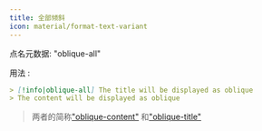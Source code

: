 ```yaml
---
title: 全部倾斜
icon: material/format-text-variant
---
```


点名元数据: "oblique-all"

用法 :

```md
> [!info|oblique-all] The title will be displayed as oblique
> The content will be displayed as oblique
```
> 两者的简称["oblique-content"](../content-styling/page-9.md)
> 和["oblique-title"](../title-styling/page-19.md)

